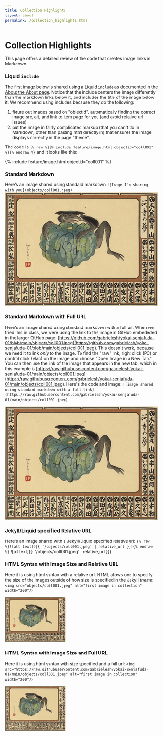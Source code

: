 ```yaml
---
title: Collection Highlights
layout: about
permalink: /collection_highlights.html
---
```



# Collection Highlights

This page offers a detailed review of the code that creates image links in Markdown.

### Liquid `include`
The first image below is shared using a Liquid `include` as documented in the [About the About page](https://collectionbuilder.github.io/collectionbuilder-gh/about.html#about-the-about-page). Notice that the include centers the image differently than the markdown links below it, and includes the title of the image below it. We recommend using includes because they do the following:
1.	figure out images based on "objectid", automatically finding the correct image src, alt, and link to item page for you (and avoid relative url issues)
2.	put the image in fairly complicated markup (that you can't do in Markdown, other than pasting html directly in) that ensures the image displays correctly in the page "theme". 

The code is `{% raw %}{% include feature/image.html objectid="coll001" %}{% endraw %}` and it looks like this:

{% include feature/image.html objectid="coll001" %}

### Standard Markdown
Here's an image shared using standard markdown `![Image I'm sharing with you](objects/coll001.jpeg)`
![Image I'm sharing with you](objects/coll001.jpeg)

### Standard Markdown with Full URL
Here's an image shared using standard markdown with a full url. When we tried this in class, we were using the link to the image in GitHub embededed in the larger 
GitHub page: [https://github.com/gabrielesh/yokai-senjafuda-01/blob/main/objects/coll001.jpeg](https://github.com/gabrielesh/yokai-senjafuda-01/blob/main/objects/coll001.jpeg). This doesn't work, because we need it to link *only* to the image. To find the "raw" link, right click (PC) or control click (Mac) on the image and choose "Open Image in a New Tab." You can then use the link of the image that appears in the new tab, which in this example is [https://raw.githubusercontent.com/gabrielesh/yokai-senjafuda-01/main/objects/coll001.jpeg](https://raw.githubusercontent.com/gabrielesh/yokai-senjafuda-01/main/objects/coll001.jpeg). Here's the code and image: `![image shared using standard markdown with a full link](https://raw.githubusercontent.com/gabrielesh/yokai-senjafuda-01/main/objects/coll001.jpeg)`

![image shared using standard markdown with a full link](https://raw.githubusercontent.com/gabrielesh/yokai-senjafuda-01/main/objects/coll001.jpeg)

### Jekyll/Liquid specified Relative URL
Here's an image shared with a Jekyll/Liquid specified relative url: `{% raw %}![alt text]({{ '/objects/coll001.jpeg' | relative_url }}){% endraw %}`
![alt text]({{ '/objects/coll001.jpeg' | relative_url }})

### HTML Syntax with Image Size and Relative URL
Here it is using html syntax with a relative url. HTML allows one to specify the size of the images outside of how size is specified in the Jekyll *theme*: `<img src="objects/coll001.jpeg" alt="first image in collection" width="200"/>`

<img src="objects/coll001.jpeg" alt="first image in collection" width="200"/>

### HTML Syntax with Image Size and Full URL
Here it is using html syntax with size specified and a full url: `<img src="https://raw.githubusercontent.com/gabrielesh/yokai-senjafuda-01/main/objects/coll001.jpeg" alt="first image in collection" width="200"/>`

<img src="https://raw.githubusercontent.com/gabrielesh/yokai-senjafuda-01/main/objects/coll001.jpeg" alt="first image in collection" width="200"/>
